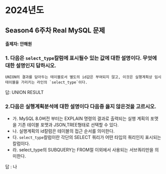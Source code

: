 # 2024년도
## Season4 6주차 Real MySQL 문제
#### 출제자: 안해원

### 1. 다음은 `select_type`칼럼에 표시될수 있는 값에 대한 설명이다. 무엇에 대한 설명인지 답하시오.

```
UNION의 결과를 담아두는 테이블로서 별도의 id값은 부여되지 않고, 이것은 실행계획상 임시테이블을 가리키는 라인의 `select_type`이다.
```

답: UNION RESULT


### 2.다음은 실행계획분석에 대한 설명이다 다음중 옳지 않은것을 고르시오.

- 가. MySQL 8.0버전 부터는 EXPLAIN 명령의 결과로 출력되는 실행 계획의 포맷을 기존 테이블 포맷과 JSON,TREE형태로 선택할 수 있다.
- 나. 실행계획의 id칼럼은 테이블의 접근 순서를 의미한다.
- 다. `select_type`칼럼이란 각단의 SELECT 쿼리가 어떤 타입의 쿼리인지 표시되는 칼럼이다.
- 라. select_type의 SUBQUERY는 FROM절 이외에서 사용되는 서브쿼리만을 의미한다.

답 : 나
